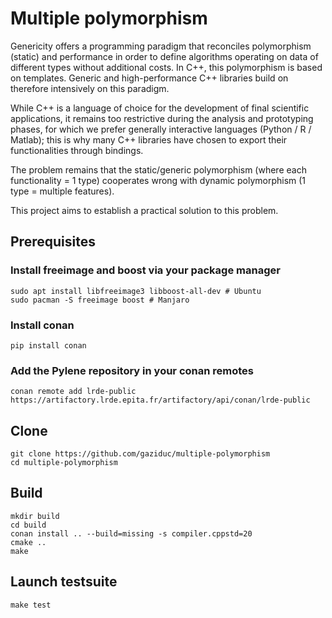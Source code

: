 # Multiple polymorphism

Genericity offers a programming paradigm that reconciles polymorphism (static) and performance in order to define algorithms operating on data of different types without additional costs. In C++, this polymorphism is based on templates. Generic and high-performance C++ libraries build on therefore intensively on this paradigm.

While C++ is a language of choice for the development of final scientific applications, it remains too restrictive during the analysis and prototyping phases, for which we prefer generally interactive languages (Python / R / Matlab); this is why many C++ libraries have chosen to export their functionalities through bindings.

The problem remains that the static/generic polymorphism (where each functionality = 1 type) cooperates
wrong with dynamic polymorphism (1 type = multiple features).

This project aims to establish a practical solution to this problem.

## Prerequisites

### Install freeimage and boost via your package manager

```
sudo apt install libfreeimage3 libboost-all-dev # Ubuntu
sudo pacman -S freeimage boost # Manjaro
```

### Install conan

```
pip install conan
```

### Add the Pylene repository in your conan remotes

```
conan remote add lrde-public https://artifactory.lrde.epita.fr/artifactory/api/conan/lrde-public
```

## Clone

```
git clone https://github.com/gaziduc/multiple-polymorphism
cd multiple-polymorphism
```

## Build

```
mkdir build
cd build
conan install .. --build=missing -s compiler.cppstd=20
cmake ..
make
```

## Launch testsuite

```
make test
```
